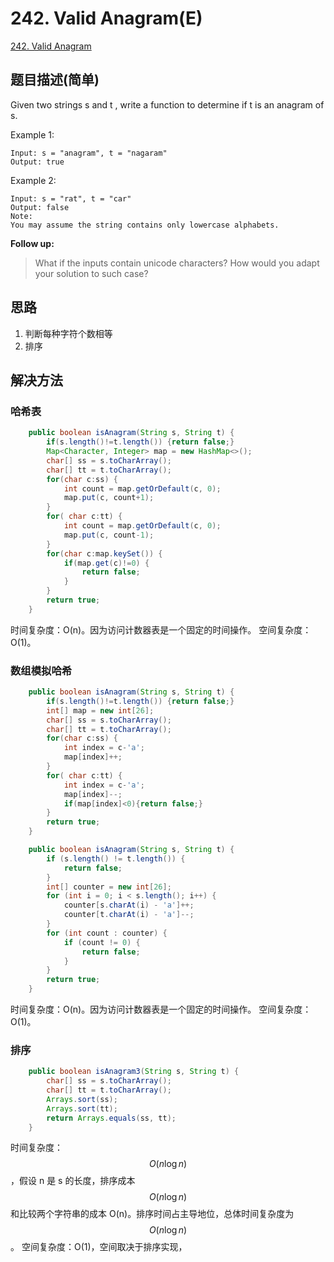 # 242. Valid Anagram(E)
[242. Valid Anagram](https://leetcode-cn.com/problems/valid-anagram/)

## 题目描述(简单)

Given two strings s and t , write a function to determine if t is an anagram of s.

Example 1:
```
Input: s = "anagram", t = "nagaram"
Output: true
```
Example 2:
```
Input: s = "rat", t = "car"
Output: false
Note:
You may assume the string contains only lowercase alphabets.
```
**Follow up:**
> What if the inputs contain unicode characters? How would you adapt your solution to such case?


## 思路

1. 判断每种字符个数相等
2. 排序

## 解决方法

### 哈希表


```java
    public boolean isAnagram(String s, String t) {
    	if(s.length()!=t.length()) {return false;}
    	Map<Character, Integer> map = new HashMap<>();
    	char[] ss = s.toCharArray();
    	char[] tt = t.toCharArray();
    	for(char c:ss) {
    		int count = map.getOrDefault(c, 0);
    		map.put(c, count+1);
    	}
    	for( char c:tt) {
    		int count = map.getOrDefault(c, 0);
    		map.put(c, count-1);
    	}
    	for(char c:map.keySet()) {
    		if(map.get(c)!=0) {
    			return false;
    		}
    	}
        return true;
    }
```
时间复杂度：O(n)。因为访问计数器表是一个固定的时间操作。
空间复杂度：O(1)。





### 数组模拟哈希


```java
    public boolean isAnagram(String s, String t) {
    	if(s.length()!=t.length()) {return false;}
    	int[] map = new int[26];
    	char[] ss = s.toCharArray();
    	char[] tt = t.toCharArray();
    	for(char c:ss) {
    		int index = c-'a';
    		map[index]++;
    	}
    	for( char c:tt) {
    		int index = c-'a';
    		map[index]--;
    		if(map[index]<0){return false;}
    	}
    	return true;
    }
```


```java
    public boolean isAnagram(String s, String t) {
        if (s.length() != t.length()) {
            return false;
        }
        int[] counter = new int[26];
        for (int i = 0; i < s.length(); i++) {
            counter[s.charAt(i) - 'a']++;
            counter[t.charAt(i) - 'a']--;
        }
        for (int count : counter) {
            if (count != 0) {
                return false;
            }
        }
        return true;
    }
```




时间复杂度：O(n)。因为访问计数器表是一个固定的时间操作。
空间复杂度：O(1)。

### 排序


```java
    public boolean isAnagram3(String s, String t) {
    	char[] ss = s.toCharArray();
    	char[] tt = t.toCharArray();
    	Arrays.sort(ss);
    	Arrays.sort(tt);
    	return Arrays.equals(ss, tt);
    }
```
时间复杂度：$$O(n \log n)$$，假设 n 是 s 的长度，排序成本 $$O(n\log n)$$ 和比较两个字符串的成本 O(n)。排序时间占主导地位，总体时间复杂度为 $$O(n \log n)$$。
空间复杂度：O(1)，空间取决于排序实现，


